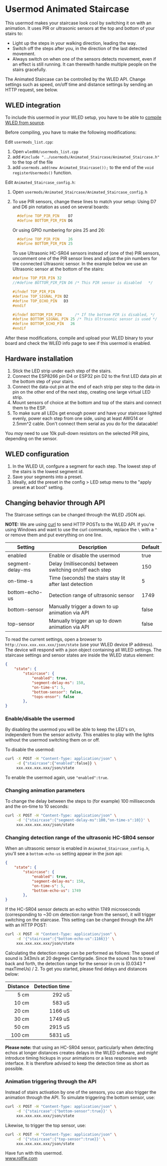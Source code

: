 # Usermod Animated Staircase
This usermod makes your staircase look cool by switching it on with an animation. It uses
PIR or ultrasonic sensors at the top and bottom of your stairs to:

- Light up the steps in your walking direction, leading the way.
- Switch off the steps after you, in the direction of the last detected movement.
- Always switch on when one of the sensors detects movement, even if an effect
  is still running. It can therewith handle multiple people on the stairs gracefully.

The Animated Staircase can be controlled by the WLED API. Change settings such as
speed, on/off time and distance settings by sending an HTTP request, see below.

## WLED integration
To include this usermod in your WLED setup, you have to be able to [compile WLED from source](https://github.com/Aircoookie/WLED/wiki/Compiling-WLED).

Before compiling, you have to make the following modifications:

Edit `usermods_list.cpp`:
1. Open `wled00/usermods_list.cpp`
2. add `#include "../usermods/Animated_Staircase/Animated_Staircase.h"` to the top of the file
3. add `usermods.add(new Animated_Staircase());` to the end of the `void registerUsermods()` function.

Edit `Animated_Staircase_config.h`:
1. Open `usermods/Animated_Staircase/Animated_Staircase_config.h` 
2. To use PIR sensors, change these lines to match your setup:
   Using D7 and D6 pin notation as used on several boards:
  
   ```cpp
     #define TOP_PIR_PIN    D7
     #define BOTTOM_PIR_PIN D6
   ```
   
   Or using GPIO numbering for pins 25 and 26:
   ```cpp
     #define TOP_PIR_PIN    26
     #define BOTTOM_PIR_PIN 25
   ```

   To use Ultrasonic HC-SR04 sensors instead of (one of the) PIR sensors,
   uncomment one of the PIR sensor lines and adjust the pin numbers for the
   connected Ultrasonic sensor. In the example below we use an Ultrasonic
   sensor at the bottom of the stairs:

   ```cpp
   #define TOP_PIR_PIN 32
   //#define BOTTOM_PIR_PIN D6 /* This PIR sensor is disabled   */

   #ifndef TOP_PIR_PIN
   #define TOP_SIGNAL_PIN D2
   #define TOP_ECHO_PIN   D3
   #endif

   #ifndef BOTTOM_PIR_PIN      /* If the bottom PIR is disabled, */
   #define BOTTOM_SIGNAL_PIN 25 /* This Ultrasonic sensor is used */
   #define BOTTOM_ECHO_PIN   26
   #endif
   ```

After these modifications, compile and upload your WLED binary to your board
and check the WLED info page to see if this usermod is enabled.

## Hardware installation
1. Stick the LED strip under each step of the stairs.
2. Connect the ESP8266 pin D4 or ESP32 pin D2 to the first LED data pin at the bottom step
   of your stairs.
3. Connect the data-out pin at the end of each strip per step to the data-in pin on the 
   other end of the next step, creating one large virtual LED strip.
4. Mount sensors of choice at the bottom and top of the stairs and connect them to the ESP.
5. To make sure all LEDs get enough power and have your staircase lighted evenly, power each
   step from one side, using at least AWG14 or 2.5mm^2 cable. Don't connect them serial as you
   do for the datacable!

You _may_ need to use 10k pull-down resistors on the selected PIR pins, depending on the sensor.

## WLED configuration
1. In the WLED UI, confgure a segment for each step. The lowest step of the stairs is the 
   lowest segment id. 
2. Save your segments into a preset. 
3. Ideally, add the preset in the config > LED setup menu to the "apply 
   preset **n** at boot" setting.

## Changing behavior through API
The Staircase settings can be changed through the WLED JSON api.

**NOTE:** We are using [curl](https://curl.se/) to send HTTP POSTs to the WLED API.
If you're using Windows and want to use the curl commands, replace the `\` with a `^`
or remove them and put everything on one line.


| Setting          | Description                                                   | Default |
|------------------|---------------------------------------------------------------|---------|
| enabled          | Enable or disable the usermod                                 | true    |
| segment-delay-ms | Delay (milliseconds) between switching on/off each step       | 150     |
| on-time-s        | Time (seconds) the stairs stay lit after last detection       | 5       |
| bottom-echo-us   | Detection range of ultrasonic sensor                          | 1749    |
| bottom-sensor    | Manually trigger a down to up animation via API               | false   | 
| top-sensor       | Manually trigger an up to down animation via API              | false   |


To read the current settings, open a browser to `http://xxx.xxx.xxx.xxx/json/state` (use your WLED 
device IP address). The device will respond with a json object containing all WLED settings. 
The staircase settings and sensor states are inside the WLED status element:

```json
{
    "state": {
        "staircase": {
            "enabled": true,
            "segment-delay-ms": 150,
            "on-time-s": 5,
            "bottom-sensor": false,
            "tops-ensor": false
        },
}
```

### Enable/disable the usermod
By disabling the usermod you will be able to keep the LED's on, independent from the sensor
activity. This enables to play with the lights without the usermod switching them on or off.

To disable the usermod:

```bash
curl -X POST -H "Content-Type: application/json" \
     -d {"staircase":{"enabled":false}} \
     xxx.xxx.xxx.xxx/json/state
```

To enable the usermod again, use `"enabled":true`.

### Changing animation parameters
To change the delay between the steps to (for example) 100 milliseconds and the on-time to
10 seconds:

```bash
curl -X POST -H "Content-Type: application/json" \
     -d '{"staircase":{"segment-delay-ms":100,"on-time-s":10}}' \
     xxx.xxx.xxx.xxx/json/state
```

### Changing detection range of the ultrasonic HC-SR04 sensor
When an ultrasonic sensor is enabled in `Animated_Staircase_config.h`, you'll see a 
`bottom-echo-us` setting appear in the json api:

```json
{
    "state": {
        "staircase": {
            "enabled": true,
            "segment-delay-ms": 150,
            "on-time-s": 5,
            "bottom-echo-us": 1749
        },
}
```

If the HC-SR04 sensor detects an echo within 1749 microseconds (corresponding to ~30 cm 
detection range from the sensor), it will trigger switching on the staircase. This setting 
can be changed through the API with an HTTP POST:

```bash
curl -X POST -H "Content-Type: application/json" \
     -d '{"staircase":{"bottom-echo-us":1166}}' \
     xxx.xxx.xxx.xxx/json/state
```

Calculating the detection range can be performed as follows: The speed of sound is 343m/s at 20 
degrees Centigrade. Since the sound has to travel back and forth, the detection range for the
sensor in cm is (0.0343 * maxTimeUs) / 2. To get you started, please find delays and distances below:

| Distance | Detection time  |
|---------:|----------------:|
|     5 cm |          292 uS |
|    10 cm |          583 uS |
|    20 cm |         1166 uS |
|    30 cm |         1749 uS |
|    50 cm |         2915 uS |
|   100 cm |         5831 uS |

**Please note:** that using an HC-SR04 sensor, particularly when detecting echos at longer
distances creates delays in the WLED software, and _might_ introduce timing hickups in your animations or
a less responsive web interface. It is therefore advised to keep the detection time as short as possible.

### Animation triggering through the API
Instead of stairs activation by one of the sensors, you can also trigger the animation through
the API. To simulate triggering the bottom sensor, use:

```bash
curl -X POST -H "Content-Type: application/json" \
     -d '{"staircase":{"bottom-sensor":true}}' \
     xxx.xxx.xxx.xxx/json/state
```

Likewise, to trigger the top sensor, use:

```bash
curl -X POST -H "Content-Type: application/json" \
     -d '{"staircase":{"top-sensor":true}}' \
     xxx.xxx.xxx.xxx/json/state
```

Have fun with this usermod.<br/>
www.rolfje.com
